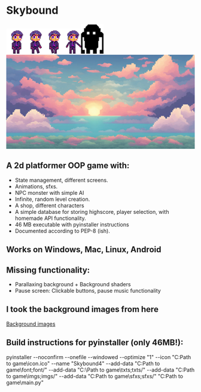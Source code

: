 # Skybound
![Skybound Logo](imgs/char5.png)![Skybound Logo](imgs/char4_7.png)![Skybound Logo](imgs/char5_2.png)![Skybound Logo](imgs/jumping_r.png)![Skybound Logo](imgs/Mob3.png)
![Skybound Logo](imgs/sky2.png)
## A 2d platformer OOP game with:
- State management, different screens.
- Animations, sfxs.
- NPC monster with simple AI
- Infinite, random level creation.
- A shop, different characters
- A simple database for storing highscore, player selection, 
with homemade API functionality.
- 46 MB executable with pyinstaller instructions
- Documented according to PEP-8 (ish).

## Works on Windows, Mac, Linux, Android

## Missing functionality:
- Parallaxing background + Background shaders
- Pause screen: Clickable buttons, pause music functionality

## I took the background images from here
[Background images](https://craftpix.net/freebies/free-sky-with-clouds-background-pixel-art-set/)


## Build instructions for pyinstaller (only 46MB!):

pyinstaller --noconfirm --onefile --windowed --optimize "1" --icon "C:Path to game\icon.ico" --name "Skybound4" --add-data "C:Path to game\font;font/" --add-data "C:\Path to game\txts;txts/" --add-data "C:Path to game\imgs;imgs/" --add-data "C:Path to game\sfxs;sfxs/"  "C:Path to game\main.py"
